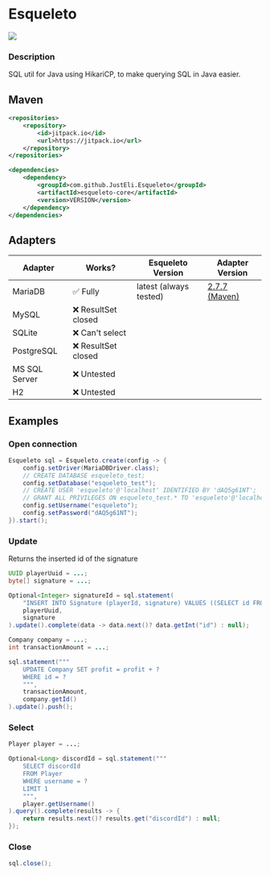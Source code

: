 # Esqueleto
![](https://img.shields.io/badge/Java-17-blue)

### Description
SQL util for Java using HikariCP, to make querying SQL in Java easier.

## Maven
```xml
<repositories>
    <repository>
        <id>jitpack.io</id>
        <url>https://jitpack.io</url>
    </repository>
</repositories>

<dependencies>
    <dependency>
        <groupId>com.github.JustEli.Esqueleto</groupId>
        <artifactId>esqueleto-core</artifactId>
        <version>VERSION</version>
    </dependency>
</dependencies>
```

## Adapters

| **Adapter** | **Works?** | **Esqueleto Version** | **Adapter Version** |
|------------|------------|---------------------------|-------------------------|
| MariaDB       | ✅ Fully    | latest (always tested) | [2.7.7 (Maven)](https://mvnrepository.com/artifact/org.mariadb.jdbc/mariadb-java-client/2.7.7) |
| MySQL         | ❌ ResultSet closed     |                           |                         |
| SQLite        | ❌ Can't select    |                           |                         |
| PostgreSQL    | ❌ ResultSet closed    |                           |                         |
| MS SQL Server | ❌ Untested    |                           |                         |
| H2            | ❌ Untested    |                           |                         |

## Examples

### Open connection
```java
Esqueleto sql = Esqueleto.create(config -> {
    config.setDriver(MariaDBDriver.class);
    // CREATE DATABASE esqueleto_test;
    config.setDatabase("esqueleto_test");
    // CREATE USER 'esqueleto'@'localhost' IDENTIFIED BY 'dAQ5g61NT';
    // GRANT ALL PRIVILEGES ON esqueleto_test.* TO 'esqueleto'@'localhost';
    config.setUsername("esqueleto");
    config.setPassword("dAQ5g61NT");
}).start();
```
### Update
Returns the inserted id of the signature
```java
UUID playerUuid = ...;
byte[] signature = ...;

Optional<Integer> signatureId = sql.statement(
    "INSERT INTO Signature (playerId, signature) VALUES ((SELECT id FROM Player WHERE uniqueId = ?), ?)",
    playerUuid,
    signature
).update().complete(data -> data.next()? data.getInt("id") : null);
```

```java
Company company = ...;
int transactionAmount = ...;

sql.statement("""
    UPDATE Company SET profit = profit + ?
    WHERE id = ?
    """,
    transactionAmount,
    company.getId()
).update().push();
```
### Select
```java
Player player = ...;

Optional<Long> discordId = sql.statement("""
    SELECT discordId
    FROM Player
    WHERE username = ?
    LIMIT 1
    """,
    player.getUsername()
).query().complete(results -> {
    return results.next()? results.get("discordId") : null;
});
```
### Close
```java
sql.close();
```
